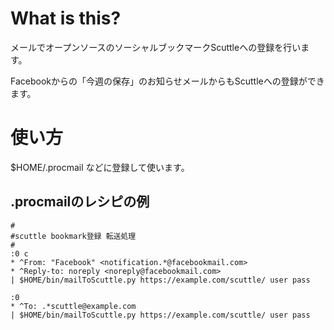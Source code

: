 # What is this?

メールでオープンソースのソーシャルブックマークScuttleへの登録を行います。

Facebookからの「今週の保存」のお知らせメールからもScuttleへの登録ができます。


# 使い方
$HOME/.procmail などに登録して使います。

## .procmailのレシピの例

```
#
#scuttle bookmark登録 転送処理
#
:0 c
* ^From: "Facebook" <notification.*@facebookmail.com>
* ^Reply-to: noreply <noreply@facebookmail.com>
| $HOME/bin/mailToScuttle.py https://example.com/scuttle/ user pass

:0
* ^To: .*scuttle@example.com
| $HOME/bin/mailToScuttle.py https://example.com/scuttle/ user pass
```
